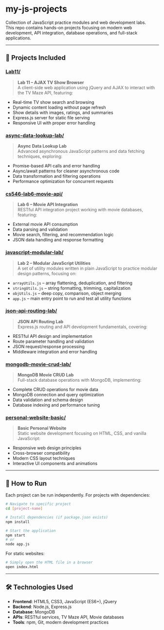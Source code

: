 # my-js-projects 
Collection of JavaScript practice modules and web development labs.  
This repo contains hands-on projects focusing on modern web development, API integration, database operations, and full-stack applications.

---

## 📁 Projects Included

### [Lab11/](./Lab11)
> **Lab 11 – AJAX TV Show Browser**  
A client-side web application using jQuery and AJAX to interact with the TV Maze API, featuring:
- Real-time TV show search and browsing
- Dynamic content loading without page refresh
- Show details with images, ratings, and summaries
- Express.js server for static file serving
- Responsive UI with proper error handling

### [async-data-lookup-lab/](./async-data-lookup-lab)
> **Async Data Lookup Lab**  
Advanced asynchronous JavaScript patterns and data fetching techniques, exploring:
- Promise-based API calls and error handling
- Async/await patterns for cleaner asynchronous code
- Data transformation and filtering operations
- Performance optimization for concurrent requests

### [cs546-lab6-movie-api/](./cs546-lab6-movie-api)
> **Lab 6 – Movie API Integration**  
RESTful API integration project working with movie databases, featuring:
- External movie API consumption
- Data parsing and validation
- Movie search, filtering, and recommendation logic
- JSON data handling and response formatting

### [javascript-modular-lab/](./javascript-modular-lab)
> **Lab 2 – Modular JavaScript Utilities**  
A set of utility modules written in plain JavaScript to practice modular design patterns, focusing on:
- `arrayUtils.js` – array flattening, deduplication, and filtering
- `stringUtils.js` – string formatting, trimming, capitalization
- `objUtils.js` – deep copy, comparison, object merging
- `app.js` – main entry point to run and test all utility functions

### [json-api-routing-lab/](./json-api-routing-lab)
> **JSON API Routing Lab**  
Express.js routing and API development fundamentals, covering:
- RESTful API design and implementation
- Route parameter handling and validation
- JSON request/response processing
- Middleware integration and error handling

### [mongodb-movie-crud-lab/](./mongodb-movie-crud-lab)
> **MongoDB Movie CRUD Lab**  
Full-stack database operations with MongoDB, implementing:
- Complete CRUD operations for movie data
- MongoDB connection and query optimization
- Data validation and schema design
- Database indexing and performance tuning

### [personal-website-basic/](./personal-website-basic)
> **Basic Personal Website**  
Static website development focusing on HTML, CSS, and vanilla JavaScript:
- Responsive web design principles
- Cross-browser compatibility
- Modern CSS layout techniques
- Interactive UI components and animations

---

## 🚀 How to Run

Each project can be run independently. For projects with dependencies:

```bash
# Navigate to specific project
cd [project-name]

# Install dependencies (if package.json exists)
npm install

# Start the application
npm start
# or
node app.js
```

For static websites:
```bash
# Simply open the HTML file in a browser
open index.html
```

---

## 🛠️ Technologies Used

- **Frontend**: HTML5, CSS3, JavaScript (ES6+), jQuery
- **Backend**: Node.js, Express.js
- **Database**: MongoDB
- **APIs**: RESTful services, TV Maze API, Movie databases
- **Tools**: npm, Git, modern development practices

